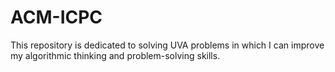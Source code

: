 # ACM-ICPC

This repository is dedicated to solving UVA problems in which I can improve my algorithmic thinking and problem-solving skills.
